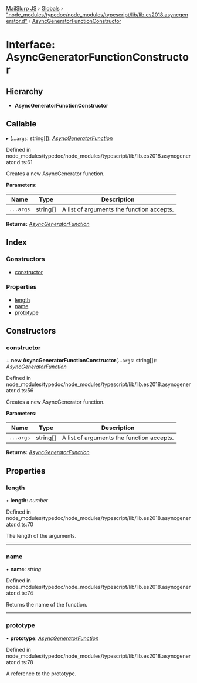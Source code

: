 [MailSlurp JS](../README.md) › [Globals](../globals.md) › ["node_modules/typedoc/node_modules/typescript/lib/lib.es2018.asyncgenerator.d"](../modules/_node_modules_typedoc_node_modules_typescript_lib_lib_es2018_asyncgenerator_d_.md) › [AsyncGeneratorFunctionConstructor](_node_modules_typedoc_node_modules_typescript_lib_lib_es2018_asyncgenerator_d_.asyncgeneratorfunctionconstructor.md)

# Interface: AsyncGeneratorFunctionConstructor

## Hierarchy

* **AsyncGeneratorFunctionConstructor**

## Callable

▸ (...`args`: string[]): *[AsyncGeneratorFunction](_node_modules_typedoc_node_modules_typescript_lib_lib_es2018_asyncgenerator_d_.asyncgeneratorfunction.md)*

Defined in node_modules/typedoc/node_modules/typescript/lib/lib.es2018.asyncgenerator.d.ts:61

Creates a new AsyncGenerator function.

**Parameters:**

Name | Type | Description |
------ | ------ | ------ |
`...args` | string[] | A list of arguments the function accepts.  |

**Returns:** *[AsyncGeneratorFunction](_node_modules_typedoc_node_modules_typescript_lib_lib_es2018_asyncgenerator_d_.asyncgeneratorfunction.md)*

## Index

### Constructors

* [constructor](_node_modules_typedoc_node_modules_typescript_lib_lib_es2018_asyncgenerator_d_.asyncgeneratorfunctionconstructor.md#constructor)

### Properties

* [length](_node_modules_typedoc_node_modules_typescript_lib_lib_es2018_asyncgenerator_d_.asyncgeneratorfunctionconstructor.md#length)
* [name](_node_modules_typedoc_node_modules_typescript_lib_lib_es2018_asyncgenerator_d_.asyncgeneratorfunctionconstructor.md#name)
* [prototype](_node_modules_typedoc_node_modules_typescript_lib_lib_es2018_asyncgenerator_d_.asyncgeneratorfunctionconstructor.md#prototype)

## Constructors

###  constructor

\+ **new AsyncGeneratorFunctionConstructor**(...`args`: string[]): *[AsyncGeneratorFunction](_node_modules_typedoc_node_modules_typescript_lib_lib_es2018_asyncgenerator_d_.asyncgeneratorfunction.md)*

Defined in node_modules/typedoc/node_modules/typescript/lib/lib.es2018.asyncgenerator.d.ts:56

Creates a new AsyncGenerator function.

**Parameters:**

Name | Type | Description |
------ | ------ | ------ |
`...args` | string[] | A list of arguments the function accepts.  |

**Returns:** *[AsyncGeneratorFunction](_node_modules_typedoc_node_modules_typescript_lib_lib_es2018_asyncgenerator_d_.asyncgeneratorfunction.md)*

## Properties

###  length

• **length**: *number*

Defined in node_modules/typedoc/node_modules/typescript/lib/lib.es2018.asyncgenerator.d.ts:70

The length of the arguments.

___

###  name

• **name**: *string*

Defined in node_modules/typedoc/node_modules/typescript/lib/lib.es2018.asyncgenerator.d.ts:74

Returns the name of the function.

___

###  prototype

• **prototype**: *[AsyncGeneratorFunction](_node_modules_typedoc_node_modules_typescript_lib_lib_es2018_asyncgenerator_d_.asyncgeneratorfunction.md)*

Defined in node_modules/typedoc/node_modules/typescript/lib/lib.es2018.asyncgenerator.d.ts:78

A reference to the prototype.

